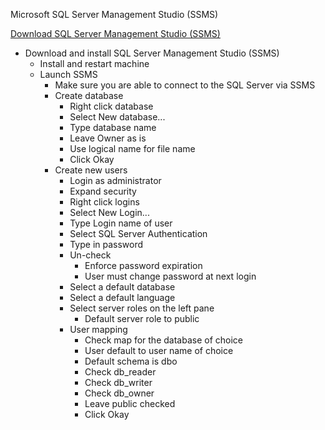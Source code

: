 Microsoft SQL Server Management Studio (SSMS)

[Download SQL Server Management Studio (SSMS)](https://docs.microsoft.com/en-us/sql/ssms/download-sql-server-management-studio-ssms?view=sql-server-ver15)<br />

* Download and install SQL Server Management Studio (SSMS)
  * Install and restart machine
  * Launch SSMS
    * Make sure you are able to connect to the SQL Server via SSMS
    * Create database
      * Right click database
      * Select New database...
      * Type database name
      * Leave Owner as is
      * Use logical name for file name
      * Click Okay
    * Create new users
      * Login as administrator
      * Expand security
      * Right click logins
      * Select New Login...
      * Type Login name of user
      * Select SQL Server Authentication
      * Type in password
      * Un-check
        * Enforce password expiration
        * User must change password at next login
      * Select a default database
      * Select a default language
      * Select server roles on the left pane
        * Default server role to public
      * User mapping
        * Check map for the database of choice
        * User default to user name of choice
        * Default schema is dbo
        * Check db_reader
        * Check db_writer
        * Check db_owner
        * Leave public checked
        * Click Okay
